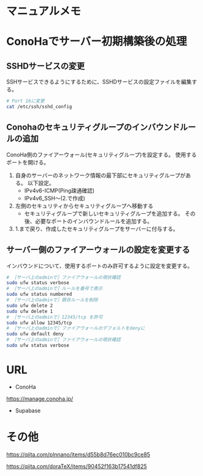 # マニュアルメモ

# ConoHaでサーバー初期構築後の処理

## SSHDサービスの変更

SSHサービスできるようにするために、SSHDサービスの設定ファイルを編集する。

```bash
# Port 16に変更
cat /etc/ssh/sshd_config
```

## Conohaのセキュリティグループのインバウンドルールの追加

ConoHa側のファイアーウォール(セキュリティグループ)を設定する。
使用するポートを開ける。

1. 自身のサーバーのネットワーク情報の最下部にセキュリティグループがある。
   以下設定。
   - IPv4v6-ICMP(Ping疎通確認)
   - IPv4v6_SSH～(2.で作成)
2. 左側のセキュリティからセキュリティグループへ移動する
   + セキュリティグループで新しいセキュリティグループを追加する。
   その後、必要なポートのインバウンドルールを追加する。
3. 1.まで戻り、作成したセキュリティグループをサーバーに付与する。

## サーバー側のファイアーウォールの設定を変更する

インバウンドについて、使用するポートのみ許可するように設定を変更する。

```bash
# ［サーバ上のadminで］ファイアウォールの現状確認
sudo ufw status verbose
# ［サーバ上のadminで］ルールを番号で表示
sudo ufw status numbered
# ［サーバ上のadminで］既存ルールを削除
sudo ufw delete 2
sudo ufw delete 1
# ［サーバ上のadminで］12345/tcp を許可
sudo ufw allow 12345/tcp
# ［サーバ上のadminで］ファイアウォールのデフォルトをdenyに
sudo ufw default deny
# ［サーバ上のadminで］ファイアウォールの現状確認
sudo ufw status verbose
```

# URL

- ConoHa

https://manage.conoha.jp/

- Supabase

# その他

https://qiita.com/plnnano/items/d55b8d76ec010bc9ce85

https://qiita.com/doraTeX/items/90452f163b17541df825
